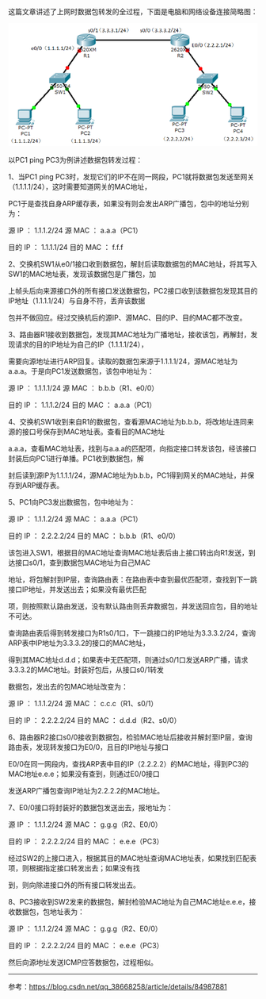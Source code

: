 这篇文章讲述了上网时数据包转发的全过程，下面是电脑和网络设备连接简略图：

![](.\images\一个完整的网络数据包转发过程-1.png)

 

 

以PC1 ping PC3为例讲述数据包转发过程：

1、当PC1 ping PC3时，发现它们的IP不在同一网段，PC1就将数据包发送至网关（1.1.1.1/24），这时需要知道网关的MAC地址，

   PC1于是查找自身ARP缓存表，如果没有则会发出ARP广播包，包中的地址分别为：

   源 IP   ： 1.1.1.2/24        源 MAC  ：  a.a.a（PC1）

   目的 IP ：  1.1.1.1/24        目的 MAC ：  f.f.f

2、交换机SW1从e0/1接口收到数据包，解封后读取数据包的MAC地址，将其写入SW1的MAC地址表，发现该数据包是广播包，加

   上帧头后向来源接口外的所有接口发送数据包，PC2接口收到该数据包发现其目的IP地址（1.1.1.1/24）与自身不符，丢弃该数据

   包并不做回应。经过交换机后的源IP、源MAC、目的IP、目的MAC都不改变。

3、路由器R1接收到数据包，发现其MAC地址为广播地址，接收该包，再解封，发现请求的目的IP地址为自己的IP（1.1.1.1/24），

   需要向源地址进行ARP回复。读取的数据包来源于1.1.1.1/24，源MAC地址为a.a.a。于是向PC1发送数据包，该包中地址为：

   源 IP  ：  1.1.1.1/24        源 MAC  ：  b.b.b（R1、e0/0）

   目的 IP ：  1.1.1.2/24        目的 MAC ：  a.a.a（PC1）

4、交换机SW1收到来自R1的数据包，查看源MAC地址为b.b.b，将改地址连同来源的接口号保存到MAC地址表。查看目的MAC地址

   a.a.a，查看MAC地址表，找到与a.a.a的匹配项，向指定接口转发该包，经该接口封装后向PC1进行单播。PC1收到数据包，解

   封后读到源IP为1.1.1.1/24，源MAC地址为b.b.b，PC1得到网关的MAC地址，并保存到ARP缓存表。

5、PC1向PC3发出数据包，包中地址为：

   源 IP   ：  1.1.1.2/24         源 MAC  ： a.a.a（PC1）

   目的 IP ：  2.2.2.2/24        目的 MAC ： b.b.b（R1、e0/0）

​     该包进入SW1，根据目的MAC地址查询MAC地址表后由上接口转出向R1发送，到达接口s0/1，查到数据包MAC地址为自己MAC

   地址，将包解封到IP层，查询路由表：在路由表中查到最优匹配项，查找到下一跳接口IP地址，并发送出去；如果没有最优匹配

   项，则按照默认路由发送，没有默认路由则丢弃数据包，并发送回应包，目的地址不可达。

​      查询路由表后得到转发接口为R1s0/1口，下一跳接口的IP地址为3.3.3.2/24，查询ARP表中IP地址为3.3.3.2的接口的MAC地址，

   得到其MAC地址d.d.d；如果表中无匹配项，则通过s0/1口发送ARP广播，请求3.3.3.2的MAC地址。封装好包后，从接口s0/1转发

   数据包，发出去的包MAC地址改变为：

   源 IP   ：  1.1.1.2/24        源 MAC  ：  c.c.c（R1、s0/1）

   目的 IP ：  2.2.2.2/24        目的 MAC ：  d.d.d（R2、s0/0）

6、路由器R2接口s0/0接收到数据包，检验MAC地址后接收并解封至IP层，查询路由表，发现转发接口为E0/0，且目的IP地址与接口

   E0/0在同一网段内，查找ARP表中目的IP（2.2.2.2）的MAC地址，得到PC3的MAC地址e.e.e；如果没有查到，则通过E0/0接口

   发送ARP广播包查询IP地址为2.2.2.2的MAC地址。

7、E0/0接口将封装好的数据包发送出去，报地址为：

   源 IP  ：  1.1.1.2/24          源 MAC   ：  g.g.g（R2、E0/0）

   目的 IP ：  2.2.2.2/24          目的 MAC ：  e.e.e（PC3）

​     经过SW2的上接口进入，根据其目的MAC地址查询MAC地址表，如果找到匹配表项，则根据指定接口转发出去；如果没有找

   到，则向除进接口外的所有接口转发出去。

8、PC3接收到SW2发来的数据包，解封检验MAC地址为自己MAC地址e.e.e，接收数据包，包地址表为：

   源 IP ：   1.1.1.2/24         源 MAC   ： g.g.g（R2、E0/0）

   目的 IP ： 2.2.2.2/24         目的 MAC ： e.e.e（PC3）

   然后向源地址发送ICMP应答数据包，过程相似。

 

 

------

 参考：https://blog.csdn.net/qq_38668258/article/details/84987881
